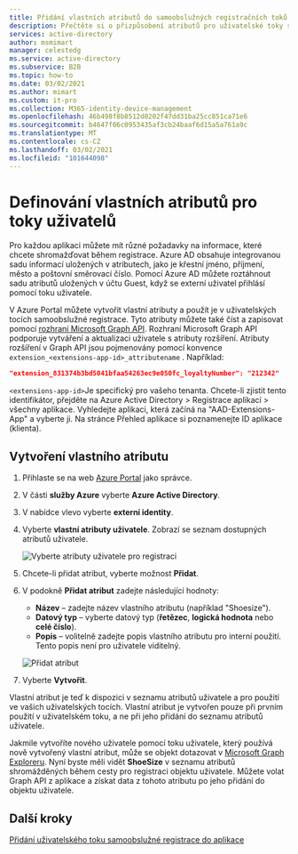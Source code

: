 ```yaml
---
title: Přidání vlastních atributů do samoobslužných registračních toků – Azure AD
description: Přečtěte si o přizpůsobení atributů pro uživatelské toky samoobslužné registrace.
services: active-directory
author: msmimart
manager: celestedg
ms.service: active-directory
ms.subservice: B2B
ms.topic: how-to
ms.date: 03/02/2021
ms.author: mimart
ms.custom: it-pro
ms.collection: M365-identity-device-management
ms.openlocfilehash: 46b498f8b8512d0202f47dd31ba25cc851ca71e6
ms.sourcegitcommit: b4647f06c0953435af3cb24baaf6d15a5a761a9c
ms.translationtype: MT
ms.contentlocale: cs-CZ
ms.lasthandoff: 03/02/2021
ms.locfileid: "101644098"
---
```

# <a name="define-custom-attributes-for-user-flows"></a>Definování vlastních atributů pro toky uživatelů

Pro každou aplikaci můžete mít různé požadavky na informace, které chcete shromažďovat během registrace. Azure AD obsahuje integrovanou sadu informací uložených v atributech, jako je křestní jméno, příjmení, město a poštovní směrovací číslo. Pomocí Azure AD můžete roztáhnout sadu atributů uložených v účtu Guest, když se externí uživatel přihlásí pomocí toku uživatele.

V Azure Portal můžete vytvořit vlastní atributy a použít je v uživatelských tocích samoobslužné registrace. Tyto atributy můžete také číst a zapisovat pomocí [rozhraní Microsoft Graph API](../../active-directory-b2c/microsoft-graph-operations.md). Rozhraní Microsoft Graph API podporuje vytváření a aktualizaci uživatele s atributy rozšíření. Atributy rozšíření v Graph API jsou pojmenovány pomocí konvence `extension_<extensions-app-id>_attributename` . Například:

```JSON
"extension_831374b3bd5041bfaa54263ec9e050fc_loyaltyNumber": "212342"
```

`<extensions-app-id>`Je specifický pro vašeho tenanta. Chcete-li zjistit tento identifikátor, přejděte na Azure Active Directory > Registrace aplikací > všechny aplikace. Vyhledejte aplikaci, která začíná na "AAD-Extensions-App" a vyberte ji. Na stránce Přehled aplikace si poznamenejte ID aplikace (klienta).

## <a name="create-a-custom-attribute"></a>Vytvoření vlastního atributu

1. Přihlaste se na web [Azure Portal](https://portal.azure.com) jako správce.
2. V části **služby Azure** vyberte **Azure Active Directory**.
3. V nabídce vlevo vyberte **externí identity**.
4. Vyberte **vlastní atributy uživatele**. Zobrazí se seznam dostupných atributů uživatele.

   ![Vyberte atributy uživatele pro registraci](media/user-flow-add-custom-attributes/user-attributes.png)

5. Chcete-li přidat atribut, vyberte možnost **Přidat**.
6. V podokně **Přidat atribut** zadejte následující hodnoty:

   - **Název** – zadejte název vlastního atributu (například "Shoesize").
   - **Datový typ** – vyberte datový typ (**řetězec**, **logická hodnota** nebo **celé číslo**).
   - **Popis** – volitelně zadejte popis vlastního atributu pro interní použití. Tento popis není pro uživatele viditelný.

   ![Přidat atribut](media/user-flow-add-custom-attributes/add-an-attribute.png)

7. Vyberte **Vytvořit**.

Vlastní atribut je teď k dispozici v seznamu atributů uživatele a pro použití ve vašich uživatelských tocích. Vlastní atribut je vytvořen pouze při prvním použití v uživatelském toku, a ne při jeho přidání do seznamu atributů uživatele.

Jakmile vytvoříte nového uživatele pomocí toku uživatele, který používá nově vytvořený vlastní atribut, může se objekt dotazovat v [Microsoft Graph Exploreru](https://developer.microsoft.com/graph/graph-explorer). Nyní byste měli vidět **ShoeSize** v seznamu atributů shromážděných během cesty pro registraci objektu uživatele. Můžete volat Graph API z aplikace a získat data z tohoto atributu po jeho přidání do objektu uživatele.

## <a name="next-steps"></a>Další kroky

[Přidání uživatelského toku samoobslužné registrace do aplikace](self-service-sign-up-user-flow.md)